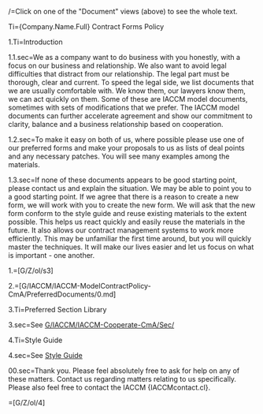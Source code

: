 /=Click on one of the "Document" views (above) to see the whole text.   

Ti={Company.Name.Full} Contract Forms Policy

1.Ti=Introduction

1.1.sec=We as a company want to do business with you honestly, with a focus on our business and relationship.  We also want to avoid legal difficulties that distract from our relationship.  The legal part must be thorough, clear and current.  To speed the legal side, we list documents that we are usually comfortable with.  We know them, our lawyers know them, we can act quickly on them.  Some of these are IACCM model documents, sometimes with sets of modifications that we prefer.  The IACCM model documents can further accelerate agreement and show our commitment to clarity, balance and a business relationship based on cooperation.

1.2.sec=To make it easy on both of us, where possible please use one of our preferred forms and make your proposals to us as lists of deal points and any necessary patches.  You will see many examples among the materials.

1.3.sec=If none of these documents appears to be good starting point, please contact us and explain the situation.  We may be able to point you to a good starting point.  If we agree that there is a reason to create a new form, we will work with you to create the new form.  We will ask that the new form conform to the style guide and reuse existing materials to the extent possible.  This helps us react quickly and easily reuse the materials in the future.  It also allows our contract management systems to work more efficiently.  This may be unfamiliar the first time around, but you will quickly master the techniques.  It will make our lives easier and let us focus on what is important - one another.

1.=[G/Z/ol/s3]

2.=[G/IACCM/IACCM-ModelContractPolicy-CmA/PreferredDocuments/0.md]

3.Ti=Preferred Section Library

3.sec=See <a href="index.php?action=list&file=G/IACCM/IACCM-Cooperate-CmA/Sec/">G/IACCM/IACCM-Cooperate-CmA/Sec/</a> 

4.Ti=Style Guide

4.sec=See <a href="index.php?action=xEdit&file=G/IACCM/IACCM-ModelContractPolicy-CmA/StyleGuide/0.md">Style Guide</a>  

00.sec=Thank you.  Please feel absolutely free to ask for help on any of these matters.  Contact us regarding matters relating to us specifically.  Please also feel free to contact the IACCM {IACCMcontact.cl}.

=[G/Z/ol/4]